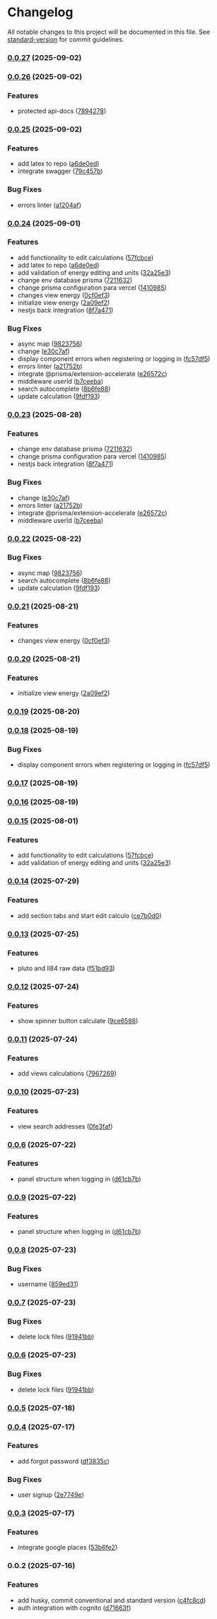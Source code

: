# Changelog

All notable changes to this project will be documented in this file. See [standard-version](https://github.com/conventional-changelog/standard-version) for commit guidelines.

### [0.0.27](https://github.com/EDKSolutions/EnergyInsight/compare/v0.0.26...v0.0.27) (2025-09-02)

### [0.0.26](https://github.com/EDKSolutions/EnergyInsight/compare/v0.0.25...v0.0.26) (2025-09-02)


### Features

* protected api-docs ([7894278](https://github.com/EDKSolutions/EnergyInsight/commit/7894278c40bf93fdfcbea60ac326f4955966666f))

### [0.0.25](https://github.com/EDKSolutions/EnergyInsight/compare/v0.0.23...v0.0.25) (2025-09-02)


### Features

* add latex to repo ([a6de0ed](https://github.com/EDKSolutions/EnergyInsight/commit/a6de0edeac0248d495f8d5a94fcd39a31c6e4715))
* integrate swagger ([79c457b](https://github.com/EDKSolutions/EnergyInsight/commit/79c457ba775dce9db39c30fe6c6080663df08489))


### Bug Fixes

* errors linter ([a1204af](https://github.com/EDKSolutions/EnergyInsight/commit/a1204afa458f1e5e60274a26e0961351d0e9f046))

### [0.0.24](https://github.com/EDKSolutions/EnergyInsight/compare/v0.0.14...v0.0.24) (2025-09-01)


### Features

* add functionality to edit calculations ([57fcbce](https://github.com/EDKSolutions/EnergyInsight/commit/57fcbcec4b9e4e43455de91a3d2c0b46b84e1475))
* add latex to repo ([a6de0ed](https://github.com/EDKSolutions/EnergyInsight/commit/a6de0edeac0248d495f8d5a94fcd39a31c6e4715))
* add validation of energy editing and units ([32a25e3](https://github.com/EDKSolutions/EnergyInsight/commit/32a25e3755ebf6ad01e9c4154e2b1a51038c2ca2))
* change env database prisma ([7211632](https://github.com/EDKSolutions/EnergyInsight/commit/7211632558dc621bc28584b5f8a869271b1e6bf3))
* change prisma configuration para vercel ([1410985](https://github.com/EDKSolutions/EnergyInsight/commit/1410985a267269aacf52b021a39300cbaaeacd3f))
* changes view energy ([0cf0ef3](https://github.com/EDKSolutions/EnergyInsight/commit/0cf0ef356fcc703f9c48a388c4957be93c67a17b))
* initialize view energy ([2a09ef2](https://github.com/EDKSolutions/EnergyInsight/commit/2a09ef2804fd32e12622674688b9e2474720052a))
* nestjs back integration ([8f7a471](https://github.com/EDKSolutions/EnergyInsight/commit/8f7a471649fee972e07558322d16033eb442dbbb))


### Bug Fixes

* async map ([9823756](https://github.com/EDKSolutions/EnergyInsight/commit/9823756e8efec0d130e2107864a33394a6335f69))
* change ([e30c7af](https://github.com/EDKSolutions/EnergyInsight/commit/e30c7af2078a37a45f51d9b09b0f262f8e43c9d9))
* display component errors when registering or logging in ([fc57df5](https://github.com/EDKSolutions/EnergyInsight/commit/fc57df51e9e8b6c26a8183d091504c2bbb8ba637))
* errors linter ([a21752b](https://github.com/EDKSolutions/EnergyInsight/commit/a21752b1136dede9e562445f2acf034683048abf))
* integrate @prisma/extension-accelerate ([e26572c](https://github.com/EDKSolutions/EnergyInsight/commit/e26572c3196e2356e3196f5f0a3b7c4efccee7db))
* middleware userId ([b7ceeba](https://github.com/EDKSolutions/EnergyInsight/commit/b7ceeba2d0c7edd4da39f07a68d49dbae8d37f5c))
* search autocomplete ([8b6fe88](https://github.com/EDKSolutions/EnergyInsight/commit/8b6fe88256deea3c78a688b998bc86b401393977))
* update calculation ([9fdf193](https://github.com/EDKSolutions/EnergyInsight/commit/9fdf1939ce300ef614f46add360f4d6f4ebe4328))

### [0.0.23](https://github.com/EDKSolutions/EnergyInsight/compare/v0.0.22...v0.0.23) (2025-08-28)


### Features

* change env database prisma ([7211632](https://github.com/EDKSolutions/EnergyInsight/commit/7211632558dc621bc28584b5f8a869271b1e6bf3))
* change prisma configuration para vercel ([1410985](https://github.com/EDKSolutions/EnergyInsight/commit/1410985a267269aacf52b021a39300cbaaeacd3f))
* nestjs back integration ([8f7a471](https://github.com/EDKSolutions/EnergyInsight/commit/8f7a471649fee972e07558322d16033eb442dbbb))


### Bug Fixes

* change ([e30c7af](https://github.com/EDKSolutions/EnergyInsight/commit/e30c7af2078a37a45f51d9b09b0f262f8e43c9d9))
* errors linter ([a21752b](https://github.com/EDKSolutions/EnergyInsight/commit/a21752b1136dede9e562445f2acf034683048abf))
* integrate @prisma/extension-accelerate ([e26572c](https://github.com/EDKSolutions/EnergyInsight/commit/e26572c3196e2356e3196f5f0a3b7c4efccee7db))
* middleware userId ([b7ceeba](https://github.com/EDKSolutions/EnergyInsight/commit/b7ceeba2d0c7edd4da39f07a68d49dbae8d37f5c))

### [0.0.22](https://github.com/EDKSolutions/EnergyInsight/compare/v0.0.21...v0.0.22) (2025-08-22)


### Bug Fixes

* async map ([9823756](https://github.com/EDKSolutions/EnergyInsight/commit/9823756e8efec0d130e2107864a33394a6335f69))
* search autocomplete ([8b6fe88](https://github.com/EDKSolutions/EnergyInsight/commit/8b6fe88256deea3c78a688b998bc86b401393977))
* update calculation ([9fdf193](https://github.com/EDKSolutions/EnergyInsight/commit/9fdf1939ce300ef614f46add360f4d6f4ebe4328))

### [0.0.21](https://github.com/EDKSolutions/EnergyInsight/compare/v0.0.20...v0.0.21) (2025-08-21)


### Features

* changes view energy ([0cf0ef3](https://github.com/EDKSolutions/EnergyInsight/commit/0cf0ef356fcc703f9c48a388c4957be93c67a17b))

### [0.0.20](https://github.com/EDKSolutions/EnergyInsight/compare/v0.0.19...v0.0.20) (2025-08-21)


### Features

* initialize view energy ([2a09ef2](https://github.com/EDKSolutions/EnergyInsight/commit/2a09ef2804fd32e12622674688b9e2474720052a))

### [0.0.19](https://github.com/EDKSolutions/EnergyInsight/compare/v0.0.18...v0.0.19) (2025-08-20)

### [0.0.18](https://github.com/EDKSolutions/EnergyInsight/compare/v0.0.17...v0.0.18) (2025-08-19)


### Bug Fixes

* display component errors when registering or logging in ([fc57df5](https://github.com/EDKSolutions/EnergyInsight/commit/fc57df51e9e8b6c26a8183d091504c2bbb8ba637))

### [0.0.17](https://github.com/EDKSolutions/EnergyInsight/compare/v0.0.15...v0.0.17) (2025-08-19)

### [0.0.16](https://github.com/EDKSolutions/EnergyInsight/compare/v0.0.15...v0.0.16) (2025-08-19)

### [0.0.15](https://github.com/EDKSolutions/EnergyInsight/compare/v0.0.14...v0.0.15) (2025-08-01)


### Features

* add functionality to edit calculations ([57fcbce](https://github.com/EDKSolutions/EnergyInsight/commit/57fcbcec4b9e4e43455de91a3d2c0b46b84e1475))
* add validation of energy editing and units ([32a25e3](https://github.com/EDKSolutions/EnergyInsight/commit/32a25e3755ebf6ad01e9c4154e2b1a51038c2ca2))

### [0.0.14](https://github.com/EDKSolutions/EnergyInsight/compare/v0.0.13...v0.0.14) (2025-07-29)


### Features

* add section tabs and start edit calculo ([ce7b0d0](https://github.com/EDKSolutions/EnergyInsight/commit/ce7b0d083b5104ff9f0ad69705da2d76007d8a43))

### [0.0.13](https://github.com/EDKSolutions/EnergyInsight/compare/v0.0.12...v0.0.13) (2025-07-25)


### Features

* pluto and ll84 raw data ([f51bd93](https://github.com/EDKSolutions/EnergyInsight/commit/f51bd9346dab864427f09bba6eff70b599bdc956))

### [0.0.12](https://github.com/EDKSolutions/EnergyInsight/compare/v0.0.11...v0.0.12) (2025-07-24)


### Features

* show spinner button calculate ([9ce6588](https://github.com/EDKSolutions/EnergyInsight/commit/9ce6588b4420ab06799176ecc910e121876b67bc))

### [0.0.11](https://github.com/EDKSolutions/EnergyInsight/compare/v0.0.10...v0.0.11) (2025-07-24)


### Features

* add views calculations ([7967269](https://github.com/EDKSolutions/EnergyInsight/commit/7967269186661bb1e909f06de5a73a7314a3cb52))

### [0.0.10](https://github.com/EDKSolutions/EnergyInsight/compare/v0.0.8...v0.0.10) (2025-07-23)


### Features

* view search addresses ([0fe3faf](https://github.com/EDKSolutions/EnergyInsight/commit/0fe3faf1a2712d940a760a45e6ed15f074e70d79))

### [0.0.6](https://github.com/EDKSolutions/EnergyInsight/compare/v0.0.5...v0.0.6) (2025-07-22)


### Features

* panel structure when logging in ([d61cb7b](https://github.com/EDKSolutions/EnergyInsight/commit/d61cb7be5fac98a8f0bb61e61a0fc56ed4023070))

### [0.0.9](https://github.com/EDKSolutions/EnergyInsight/compare/v0.0.5...v0.0.6) (2025-07-22)


### Features

* panel structure when logging in ([d61cb7b](https://github.com/EDKSolutions/EnergyInsight/commit/d61cb7be5fac98a8f0bb61e61a0fc56ed4023070))

### [0.0.8](https://github.com/EDKSolutions/EnergyInsight/compare/v0.0.7...v0.0.8) (2025-07-23)


### Bug Fixes

* username ([859ed31](https://github.com/EDKSolutions/EnergyInsight/commit/859ed3139b8704fdfba9b07a45595ef76ededd3b))

### [0.0.7](https://github.com/EDKSolutions/EnergyInsight/compare/v0.0.5...v0.0.7) (2025-07-23)


### Bug Fixes

* delete lock files ([91941bb](https://github.com/EDKSolutions/EnergyInsight/commit/91941bbaea870495a7b66e68d360634499e7ee14))

### [0.0.6](https://github.com/EDKSolutions/EnergyInsight/compare/v0.0.5...v0.0.6) (2025-07-23)


### Bug Fixes

* delete lock files ([91941bb](https://github.com/EDKSolutions/EnergyInsight/commit/91941bbaea870495a7b66e68d360634499e7ee14))

### [0.0.5](https://github.com/EDKSolutions/EnergyInsight/compare/v0.0.4...v0.0.5) (2025-07-18)

### [0.0.4](https://github.com/EDKSolutions/EnergyInsight/compare/v0.0.3...v0.0.4) (2025-07-17)


### Features

* add forgot password ([df3835c](https://github.com/EDKSolutions/EnergyInsight/commit/df3835c1f9d8d73f817b27a5ca91e57c8764852c))


### Bug Fixes

* user signup ([2e7749e](https://github.com/EDKSolutions/EnergyInsight/commit/2e7749e0a0f9dcce8bf8cc4902dfabb2317dab2a))

### [0.0.3](https://github.com/EDKSolutions/EnergyInsight/compare/v0.0.2...v0.0.3) (2025-07-17)


### Features

* integrate google places ([53b6fe2](https://github.com/EDKSolutions/EnergyInsight/commit/53b6fe275bd002ca730c8b656c8fe20117ea2c5e))

### 0.0.2 (2025-07-16)


### Features

* add husky, commit conventional and standard version ([c4fc8cd](https://github.com/EDKSolutions/EnergyInsight/commit/c4fc8cd0cd7dc2ccc3df7f2d0e5255255263e946))
* auth integration with cognito ([d71663f](https://github.com/EDKSolutions/EnergyInsight/commit/d71663ff33071823c6021c52c7155c472b0fe8a9))
